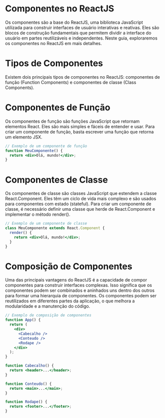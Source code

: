 # Componentes no ReactJS

Os componentes são a base do ReactJS, uma biblioteca JavaScript utilizada para construir interfaces de usuário interativas e reativas. Eles são blocos de construção fundamentais que permitem dividir a interface do usuário em partes reutilizáveis e independentes. Neste guia, exploraremos os componentes no ReactJS em mais detalhes.

# Tipos de Componentes

Existem dois principais tipos de componentes no ReactJS: componentes de função (Function Components) e componentes de classe (Class Components).

# Componentes de Função

Os componentes de função são funções JavaScript que retornam elementos React. Eles são mais simples e fáceis de entender e usar. Para criar um componente de função, basta escrever uma função que retorna um elemento JSX.

```jsx
// Exemplo de um componente de função
function MeuComponente() {
  return <div>Olá, mundo!</div>;
}
```

# Componentes de Classe

Os componentes de classe são classes JavaScript que estendem a classe React.Component. Eles têm um ciclo de vida mais complexo e são usados para componentes com estado (stateful). Para criar um componente de classe, é necessário definir uma classe que herde de React.Component e implementar o método render().

```jsx
// Exemplo de um componente de classe
class MeuComponente extends React.Component {
  render() {
    return <div>Olá, mundo!</div>;
  }
}
```

# Composição de Componentes

Uma das principais vantagens do ReactJS é a capacidade de compor componentes para construir interfaces complexas. Isso significa que os componentes podem ser combinados e aninhados uns dentro dos outros para formar uma hierarquia de componentes. Os componentes podem ser reutilizados em diferentes partes da aplicação, o que melhora a modularidade e a manutenção do código.

```jsx
// Exemplo de composição de componentes
function App() {
  return (
    <div>
      <Cabecalho />
      <Conteudo />
      <Rodape />
    </div>
  );
}

function Cabecalho() {
  return <header>...</header>;
}

function Conteudo() {
  return <main>...</main>;
}

function Rodape() {
  return <footer>...</footer>;
}
```
